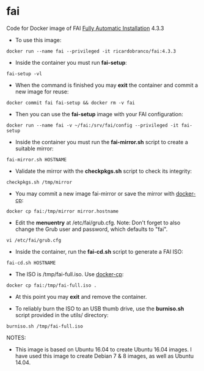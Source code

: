 # fai
Code for Docker image of FAI [Fully Automatic Installation](http://fai-project.org/) 4.3.3

* To use this image:

`docker run --name fai --privileged -it ricardobranco/fai:4.3.3`

* Inside the container you must run **fai-setup**:

`fai-setup -vl`

* When the command is finished you may **exit** the container and commit a new image for reuse:

`docker commit fai fai-setup && docker rm -v fai`

* Then you can use the **fai-setup** image with your FAI configuration:

`docker run --name fai -v ~/fai:/srv/fai/config --privileged -it fai-setup`

* Inside the container you must run the **fai-mirror.sh** script to create a suitable mirror:

`fai-mirror.sh HOSTNAME`

* Validate the mirror with the **checkpkgs.sh** script to check its integrity:

`checkpkgs.sh /tmp/mirror`

* You may commit a new image fai-mirror or save the mirror with [docker-cp](https://docs.docker.com/engine/reference/commandline/cp/):

`docker cp fai:/tmp/mirror mirror.hostname`

* Edit the **menuentry** at /etc/fai/grub.cfg.  Note: Don't forget to also change the Grub user and password, which defaults to "fai".

`vi /etc/fai/grub.cfg`

* Inside the container, run the **fai-cd.sh** script to generate a FAI ISO:

`fai-cd.sh HOSTNAME`

* The ISO is /tmp/fai-full.iso.  Use [docker-cp](https://docs.docker.com/engine/reference/commandline/cp/):

`docker cp fai:/tmp/fai-full.iso .`

* At this point you may **exit** and remove the container.

* To reliably burn the ISO to an USB thumb drive, use the **burniso.sh** script provided in the utils/ directory:

`burniso.sh /tmp/fai-full.iso`


NOTES:

* This image is based on Ubuntu 16.04 to create Ubuntu 16.04 images.  I have used this image to create Debian 7 & 8 images, as well as Ubuntu 14.04.
